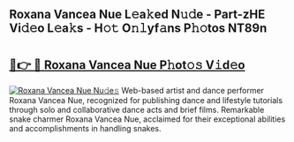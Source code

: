 ## Roxana Vancea Nue L𝚎a𝚔ed N𝚞𝚍e - Part-zHE Vi𝚍𝚎o L𝚎a𝚔s - H𝚘𝚝 O𝚗𝚕yf𝚊ns P𝚑𝚘tos NT89n

# <h2><a href="http://kf6j38t.oniu.top/?m=Roxana+Vancea+Nue">🔗👉 🔴 Roxana Vancea Nue P𝚑ot𝚘𝚜 V𝚒d𝚎o</a></h2>

[![Roxana Vancea Nue Nu𝚍e𝚜](https://i.imgur.com/0qMVB7G.gif)](http://kf6j38t.oniu.top/?m=Roxana+Vancea+Nue)
Web-based artist and dance performer Roxana Vancea Nue, recognized for publishing dance and lifestyle tutorials through solo and collaborative dance acts and brief films. Remarkable snake charmer Roxana Vancea Nue, acclaimed for their exceptional abilities and accomplishments in handling snakes.  
